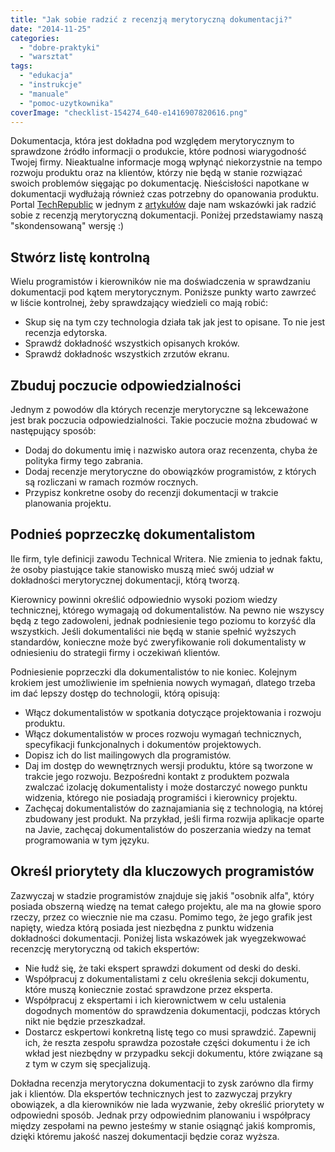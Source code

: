 ```yaml
---
title: "Jak sobie radzić z recenzją merytoryczną dokumentacji?"
date: "2014-11-25"
categories:
  - "dobre-praktyki"
  - "warsztat"
tags:
  - "edukacja"
  - "instrukcje"
  - "manuale"
  - "pomoc-uzytkownika"
coverImage: "checklist-154274_640-e1416907820616.png"
---
```


Dokumentacja, która jest dokładna pod względem merytorycznym to sprawdzone źródło informacji o produkcie, które podnosi wiarygodność Twojej firmy. Nieaktualne informacje mogą wpłynąć niekorzystnie na tempo rozwoju produktu oraz na klientów, którzy nie będą w stanie rozwiązać swoich problemów sięgając po dokumentację. Nieścisłości napotkane w dokumentacji wydłużają również czas potrzebny do opanowania produktu. Portal [TechRepublic](http://www.techrepublic.com/) w jednym z [artykułów](http://www.techrepublic.com/article/tips-for-managing-the-technical-documentation-tech-review/) daje nam wskazówki jak radzić sobie z recenzją merytoryczną dokumentacji. Poniżej przedstawiamy naszą "skondensowaną" wersję :)

## Stwórz listę kontrolną

Wielu programistów i kierowników nie ma doświadczenia w sprawdzaniu dokumentacji pod kątem merytorycznym. Poniższe punkty warto zawrzeć w liście kontrolnej, żeby sprawdzający wiedzieli co mają robić:

- Skup się na tym czy technologia działa tak jak jest to opisane. To nie jest recenzja edytorska.
- Sprawdź dokładność wszystkich opisanych kroków.
- Sprawdź dokładnośc wszystkich zrzutów ekranu.

## Zbuduj poczucie odpowiedzialności

Jednym z powodów dla których recenzje merytoryczne są lekceważone jest brak poczucia odpowiedzialności. Takie poczucie można zbudować w następujący sposób:

- Dodaj do dokumentu imię i nazwisko autora oraz recenzenta, chyba że polityka firmy tego zabrania.
- Dodaj recenzje merytoryczne do obowiązków programistów, z których są rozliczani w ramach rozmów rocznych.
- Przypisz konkretne osoby do recenzji dokumentacji w trakcie planowania projektu.

## Podnieś poprzeczkę dokumentalistom

Ile firm, tyle definicji zawodu Technical Writera. Nie zmienia to jednak faktu, że osoby piastujące takie stanowisko muszą mieć swój udział w dokładności merytorycznej dokumentacji, którą tworzą.

Kierownicy powinni określić odpowiednio wysoki poziom wiedzy technicznej, którego wymagają od dokumentalistów. Na pewno nie wszyscy będą z tego zadowoleni, jednak podniesienie tego poziomu to korzyść dla wszystkich. Jeśli dokumentaliści nie będą w stanie spełnić wyższych standardów, konieczne może być zweryfikowanie roli dokumentalisty w odniesieniu do strategii firmy i oczekiwań klientów.

Podniesienie poprzeczki dla dokumentalistów to nie koniec. Kolejnym krokiem jest umożliwienie im spełnienia nowych wymagań, dlatego trzeba im dać lepszy dostęp do technologii, którą opisują:

- Włącz dokumentalistów w spotkania dotyczące projektowania i rozwoju produktu.
- Włącz dokumentalistów w proces rozwoju wymagań technicznych, specyfikacji funkcjonalnych i dokumentów projektowych.
- Dopisz ich do list mailingowych dla programistów.
- Daj im dostęp do wewnętrznych wersji produktu, które są tworzone w trakcie jego rozwoju. Bezpośredni kontakt z produktem pozwala zwalczać izolację dokumentalisty i może dostarczyć nowego punktu widzenia, którego nie posiadają programiści i kierownicy projektu.
- Zachęcaj dokumentalistów do zaznajamiania się z technologią, na której zbudowany jest produkt. Na przykład, jeśli firma rozwija aplikacje oparte na Javie, zachęcaj dokumentalistów do poszerzania wiedzy na temat programowania w tym języku.

## Określ priorytety dla kluczowych programistów

Zazwyczaj w stadzie programistów znajduje się jakiś "osobnik alfa", który posiada obszerną wiedzę na temat całego projektu, ale ma na głowie sporo rzeczy, przez co wiecznie nie ma czasu. Pomimo tego, że jego grafik jest napięty, wiedza którą posiada jest niezbędna z punktu widzenia dokładności dokumentacji. Poniżej lista wskazówek jak wyegzekwować recenzcję merytoryczną od takich ekspertów:

- Nie łudź się, że taki ekspert sprawdzi dokument od deski do deski.
- Współpracuj z dokumentalistami z celu określenia sekcji dokumentu, które muszą koniecznie zostać sprawdzone przez eksperta.
- Współpracuj z ekspertami i ich kierownictwem w celu ustalenia dogodnych momentów do sprawdzenia dokumentacji, podczas których nikt nie będzie przeszkadzał.
- Dostarcz eskpertowi konkretną listę tego co musi sprawdzić. Zapewnij ich, że reszta zespołu sprawdza pozostałe części dokumentu i że ich wkład jest niezbędny w przypadku sekcji dokumentu, które związane są z tym w czym się specjalizują.

Dokładna recenzja merytoryczna dokumentacji to zysk zarówno dla firmy jak i klientów. Dla ekspertów technicznych jest to zazwyczaj przykry obowiązek, a dla kierowników nie lada wyzwanie, żeby określić priorytety w odpowiedni sposób. Jednak przy odpowiednim planowaniu i współpracy między zespołami na pewno jesteśmy w stanie osiągnąć jakiś kompromis, dzięki któremu jakość naszej dokumentacji będzie coraz wyższa.
